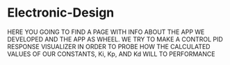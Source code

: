 # Electronic-Design


HERE YOU GOING TO FIND A PAGE WITH INFO ABOUT THE APP WE DEVELOPED AND THE APP AS WHEEL. 
WE TRY TO MAKE A CONTROL PID RESPONSE VISUALIZER  IN ORDER TO PROBE HOW THE CALCULATED VALUES 
OF OUR CONSTANTS, Ki, Kp, AND Kd WILL TO PERFORMANCE  
